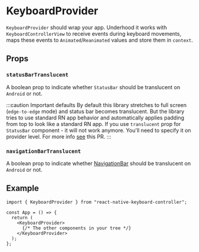 # KeyboardProvider

`KeyboardProvider` should wrap your app. Underhood it works with `KeyboardControllerView` to receive events during keyboard movements, maps these events to `Animated`/`Reanimated` values and store them in `context`.

## Props

### `statusBarTranslucent`

A boolean prop to indicate whether `StatusBar` should be translucent on `Android` or not.

:::caution Important defaults
By default this library stretches to full screen (`edge-to-edge` mode) and status bar becomes translucent. But the library tries to use standard RN app behavior and automatically applies padding from top to look like a standard RN app. If you use `translucent` prop for `StatusBar` component - it will not work anymore. You'll need to specify it on provider level. For more info [see](https://github.com/kirillzyusko/react-native-keyboard-controller/pull/30) this PR.
:::

### `navigationBarTranslucent`

A boolean prop to indicate whether [NavigationBar](https://m2.material.io/design/platform-guidance/android-bars.html#android-navigation-bar) should be translucent on `Android` or not.

## Example

```tsx
import { KeyboardProvider } from "react-native-keyboard-controller";

const App = () => {
  return (
    <KeyboardProvider>
      {/* The other components in your tree */}
    </KeyboardProvider>
  );
};
```
